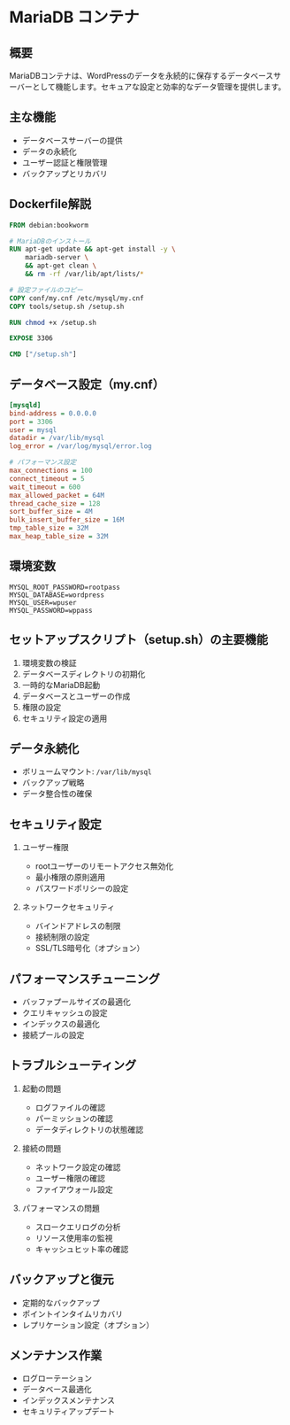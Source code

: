 # MariaDB コンテナ

## 概要
MariaDBコンテナは、WordPressのデータを永続的に保存するデータベースサーバーとして機能します。セキュアな設定と効率的なデータ管理を提供します。

## 主な機能
- データベースサーバーの提供
- データの永続化
- ユーザー認証と権限管理
- バックアップとリカバリ

## Dockerfile解説
```dockerfile
FROM debian:bookworm

# MariaDBのインストール
RUN apt-get update && apt-get install -y \
    mariadb-server \
    && apt-get clean \
    && rm -rf /var/lib/apt/lists/*

# 設定ファイルのコピー
COPY conf/my.cnf /etc/mysql/my.cnf
COPY tools/setup.sh /setup.sh

RUN chmod +x /setup.sh

EXPOSE 3306

CMD ["/setup.sh"]
```

## データベース設定（my.cnf）
```ini
[mysqld]
bind-address = 0.0.0.0
port = 3306
user = mysql
datadir = /var/lib/mysql
log_error = /var/log/mysql/error.log

# パフォーマンス設定
max_connections = 100
connect_timeout = 5
wait_timeout = 600
max_allowed_packet = 64M
thread_cache_size = 128
sort_buffer_size = 4M
bulk_insert_buffer_size = 16M
tmp_table_size = 32M
max_heap_table_size = 32M
```

## 環境変数
```env
MYSQL_ROOT_PASSWORD=rootpass
MYSQL_DATABASE=wordpress
MYSQL_USER=wpuser
MYSQL_PASSWORD=wppass
```

## セットアップスクリプト（setup.sh）の主要機能
1. 環境変数の検証
2. データベースディレクトリの初期化
3. 一時的なMariaDB起動
4. データベースとユーザーの作成
5. 権限の設定
6. セキュリティ設定の適用

## データ永続化
- ボリュームマウント: `/var/lib/mysql`
- バックアップ戦略
- データ整合性の確保

## セキュリティ設定
1. ユーザー権限
   - rootユーザーのリモートアクセス無効化
   - 最小権限の原則適用
   - パスワードポリシーの設定

2. ネットワークセキュリティ
   - バインドアドレスの制限
   - 接続制限の設定
   - SSL/TLS暗号化（オプション）

## パフォーマンスチューニング
- バッファプールサイズの最適化
- クエリキャッシュの設定
- インデックスの最適化
- 接続プールの設定

## トラブルシューティング
1. 起動の問題
   - ログファイルの確認
   - パーミッションの確認
   - データディレクトリの状態確認

2. 接続の問題
   - ネットワーク設定の確認
   - ユーザー権限の確認
   - ファイアウォール設定

3. パフォーマンスの問題
   - スロークエリログの分析
   - リソース使用率の監視
   - キャッシュヒット率の確認

## バックアップと復元
- 定期的なバックアップ
- ポイントインタイムリカバリ
- レプリケーション設定（オプション）

## メンテナンス作業
- ログローテーション
- データベース最適化
- インデックスメンテナンス
- セキュリティアップデート 